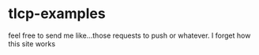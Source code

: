 # tlcp-examples
feel free to send me like...those requests to push or whatever. I forget how this site works
